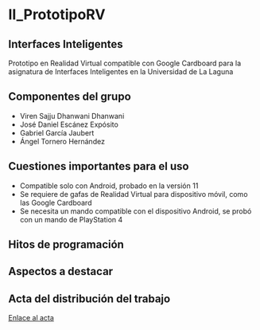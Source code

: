 # II_PrototipoRV
## Interfaces Inteligentes
Prototipo en Realidad Virtual compatible con Google Cardboard para la asignatura de Interfaces Inteligentes en la Universidad de La Laguna

## Componentes del grupo
- Viren Sajju Dhanwani Dhanwani
- José Daniel Escánez Expósito
- Gabriel García Jaubert
- Ángel Tornero Hernández

## Cuestiones importantes para el uso
- Compatible solo con Android, probado en la versión 11
- Se requiere de gafas de Realidad Virtual para dispositivo móvil, como las Google Cardboard
- Se necesita un mando compatible con el dispositivo Android, se probó con un mando de PlayStation 4


## Hitos de programación

## Aspectos a destacar

## Acta del distribución del trabajo

[Enlace al acta](https://docs.google.com/document/d/1tyVVz5mZGjYmDusfFmcLtjEUNxtCVmliEoC1q0QSjBk/edit?usp=sharing)
